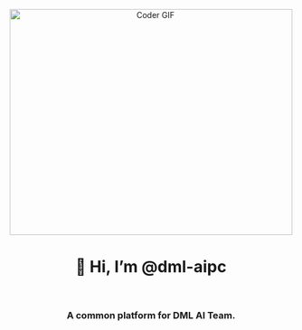 <p align="center">

  <img src="https://media.giphy.com/media/SWoSkN6DxTszqIKEqv/giphy.gif" alt="Coder GIF" width="500" height="400">
  
</p>
<h1 align="center">👋 Hi, I’m @dml-aipc</h1>
&emsp;
<h3 align="center">A common platform for DML AI Team.</h3>
&emsp;
